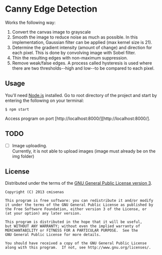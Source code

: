 # Canny Edge Detection

Works the following way:

1. Convert the canvas image to grayscale
2. Smooth the image to reduce noise as much as possible. 
In this implementation, Gaussian filter can be applied (max kernel size is 21).
3. Determine the gradient intensity (amount of change) and direction for each pixel.
This is done by convolving image with Sobel filter.
4. Thin the resulting edges with non-maximum suppression.
5. Remove weak/false edges. 
A process called hysteresis is used where there are two thresholds--high and low--to be compared to each pixel.

## Usage

You'll need [Node.js](http://nodejs.org/) installed.
Go to root directory of the project and start by entering the following on your terminal:
```
$ npm start
```
Access program on port [http://localhost:8000/][http://localhost:8000/].

## TODO

- [ ] Image uploading.<br />
Currently, it is not able to upload images (image must already be on the img folder)


## License

Distributed under the terms of the [GNU General Public License version 3](http://www.gnu.org/copyleft/gpl.html).

```
Copyright (C) 2013 cmisenas 

This program is free software: you can redistribute it and/or modify
it under the terms of the GNU General Public License as published by
the Free Software Foundation, either version 3 of the License, or
(at your option) any later version.

This program is distributed in the hope that it will be useful,
but WITHOUT ANY WARRANTY; without even the implied warranty of
MERCHANTABILITY or FITNESS FOR A PARTICULAR PURPOSE.  See the
GNU General Public License for more details.

You should have received a copy of the GNU General Public License
along with this program.  If not, see http://www.gnu.org/licenses/.
```
